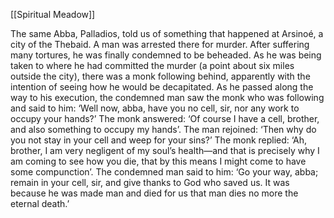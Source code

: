 [[Spiritual Meadow]]
 
The same Abba, Palladios, told us of something that happened at Arsinoé, a city of the Thebaid. A man was arrested there for murder. After suffering many tortures, he was finally condemned to be beheaded. As he was being taken to where he had committed the murder (a point about six miles outside the city), there was a monk following behind, apparently with the intention of seeing how he would be decapitated. As he passed along the way to his execution, the condemned man saw the monk who was following and said to him: ‘Well now, abba, have you no cell, sir, nor any work to occupy your hands?’ The monk answered: ‘Of course I have a cell, brother, and also something to occupy my hands’. The man rejoined: ‘Then why do you not stay in your cell and weep for your sins?’ The monk replied: ‘Ah, brother, I am very negligent of my soul’s health—and that is precisely why I am coming to see how you die, that by this means I might come to have some compunction’. The condemned man said to him: ‘Go your way, abba; remain in your cell, sir, and give thanks to God who saved us. It was because he was made man and died for us that man dies no more the eternal death.’ 
